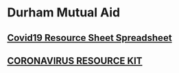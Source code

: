 # Durham Mutual Aid


## [Covid19 Resource Sheet Spreadsheet](tinyurl.com/ducovid19resources)

## [CORONAVIRUS RESOURCE KIT](https://docs.google.com/document/d/1Rcan4C_e6OBFBI5bUn7MtYK74Ab-WarxyJmDvZUI_YA/preview)

